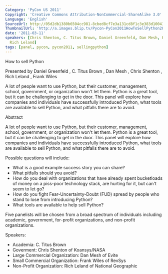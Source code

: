 ```yaml
---
Category: 'PyCon US 2011'
Copyright: 'Creative Commons Attribution-NonCommercial-ShareAlike 3.0'
Language: 'English'
SourceUrl: http://05d2db1380b6504cc981-8cbed8cf7e3a131cd8f1c3e383d10041.r93.cf2.rackcdn.com/pycon-us-2011/378_how-to-sell-python.mp4
ThumbnailUrl: 'http://a.images.blip.tv/Pycon-PyCon2011HowToSellPython286.png'
date: '2011-03-11'
speakers: [Chris Shenton, C. Titus Brown, Daniel Greenfeld, Dan Mesh, Frank Wiles,
  Rich Leland]
tags: [panel, pycon, pycon2011, sellingpython]
---
```

How to sell Python

Presented by Daniel Greenfeld , C. Titus Brown , Dan Mesh , Chris Shenton ,
Rich Leland , Frank Wiles

A lot of people want to use Python, but their customer, management, school,
government, or organization won't let them. Python is a great tool, but it can
be challenging to get in the door. This panel will explore how companies and
individuals have successfully introduced Python, what tools are available to
sell Python, and what pitfalls there are to avoid.

Abstract

A lot of people want to use Python, but their customer, management, school,
government, or organization won't let them. Python is a great tool, but it can
be challenging to get in the door. This panel will explore how companies and
individuals have successfully introduced Python, what tools are available to
sell Python, and what pitfalls there are to avoid.

Possible questions will include:

  * What is a good example success story you can share? 
  * What pitfalls should you avoid? 
  * How do you deal with organizations that have already spent bucketloads of money on a piss-poor technology stack, are hurting for it, but can't seem to let go? 
  * How do you fight Fear-Uncertainty-Doubt (FUD) spread by people who stand to lose from introducing Python? 
  * What tools are available to help sell Python? 

Five panelists will be chosen from a broad spectrum of individuals including
academic, government, for-profit organizations, and non-profit organizations.

Speakers:

  * Academia: C. Titus Brown 
  * Goverment: Chris Shenton of Koansys/NASA 
  * Large Commercial Organization: Dan Mesh of Evite 
  * Small Commercial Organization: Frank Wiles of RevSys 
  * Non-Profit Organization: Rich Leland of National Geographic 

